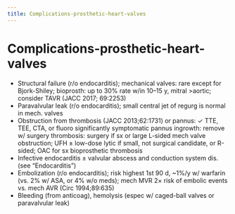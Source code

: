 ```yaml
---
title: Complications-prosthetic-heart-valves
---
```

# Complications-prosthetic-heart-valves

* Structural failure (r/o endocarditis); mechanical valves: rare except for Bjork-Shiley; bioprosth: up to 30% rate w/in 10–15 y, mitral >aortic; consider TAVR (JACC 2017; 69:2253)
* Paravalvular leak (r/o endocarditis); small central jet of regurg is normal in mech. valves
* Obstruction from thrombosis (JACC 2013;62:1731) or pannus: ✓ TTE, TEE, CTA, or fluoro significantly symptomatic pannus ingrowth: remove w/ surgery
thrombosis: surgery if sx or large L-sided mech valve obstruction; UFH ± low-dose lytic if small, not surgical candidate, or R-sided; OAC for sx bioprosthetic thrombosis
* Infective endocarditis ± valvular abscess and conduction system dis. (see “Endocarditis”)
* Embolization (r/o endocarditis); risk highest 1st 90 d, ~1%/y w/ warfarin (vs. 2% w/ ASA, or 4% w/o meds); mech MVR 2× risk of embolic events vs. mech AVR (Circ 1994;89:635)
* Bleeding (from anticoag), hemolysis (espec w/ caged-ball valves or paravalvular leak)
